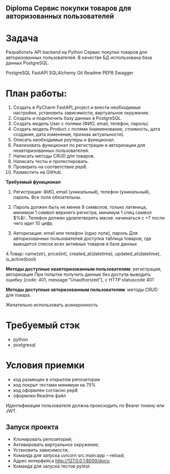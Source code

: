 ## Diploma  Сервис покупки товаров для авторизованных пользователей

# Задача

Разработать API backend на Python Сервис покупки товаров для авторизованных пользователей. 
В качестве БД использована база данных PostgreSQL. 

PostgreSQL
FastAPI
SQLAlchemy
Git
Readme
PEP8
Swagger

# План работы:

1. Создать в PyCharm FastAPI_project и внести необходимые настройки, установить зависимости, виртуальное окружение.
2. Создать и подключить базу данных в PostgreSQL.
3. Создать модель User с полями (ФИО, email, телефон, пароль).
4. Создать модель Product с полями (наименование, стоимость, дата создания, дата изменения, признак актуальности).
5. Описать необходимые роутеры и функционал.
6. Реализовать функционал по регистрации и авторизации для неавторизованных пользователей.
7. Написать методы CRUD для товаров.
8. Написать тесты и протестировать.
9. Проверить на соответствие pep8.
10. Разместить на GitHub.

**Требуемый функционал**
1. Регистрация: ФИО, email (уникальный), телефон (уникальный), пароль.
Все поля обязательны.

2. Пароль должен быть не менее 8 символов, только латиница, минимум 1 символ верхнего регистра, минимум 1 спец символ $%&!:. Телефон должен удовлетворять маске: начинаться с +7 после чего идет 10 цифр.

3. Авторизация: email или телефон (одно поле), пароль
Для авторизованных пользователей доступна таблица товаров, где выводится список всех активных товаров в базе данных

4.Товар: name(str), price(int), created_at(datetime), updated_at(datetime), is_active(bool)

**Методы доступные неавторизованным пользователям**: регистрация, авторизация
При попытке получить данные без доступа выводить ошибку {code: 401, message:”Unauthorized”}, с HTTP statuscode 401

**Методы доступные авторизованным пользователям**: методы CRUD для товара.

Желательно использовать асинхронность

# Требуемый стэк

- python
- postgresql

# Условия приемки

- код размещен в открытом репозитории
- код покрыт тестами минимум на 75%
- код оформлен согласно pep8
- оформлен Readme файл

Идентификация пользователя должна происходить по Bearer токену или JWT.

## Запуск проекта

- Клонировать репозиторий;
- Активировать виртуальное окружение;
- Установить зависимости;
- Команда для запуска uvicorn src.main:app --reload;
- Адрес интерфейса http://127.0.0.1:8000/docs;
- Команда для запуска тестов pytest.
